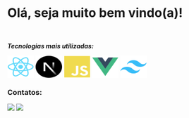 <h1> Olá, seja muito bem vindo(a)! </h1>

<div style="display: inline_block">

  <br>
  
***Tecnologias mais utilizadas:***

  <img align="center" alt="React-JS" height="50" width="60" src="https://raw.githubusercontent.com/devicons/devicon/master/icons/react/react-original.svg">
  <img align="center" alt="Next-js" height="50" width="60" src="https://github.com/devicons/devicon/blob/master/icons/nextjs/nextjs-original.svg">
  <img align="center" alt="JavaScript" height="50" width="60" src="https://raw.githubusercontent.com/devicons/devicon/master/icons/javascript/javascript-plain.svg">
  <img align="center" alt="Vue-JS" height="50" width="60" src="https://github.com/devicons/devicon/blob/master/icons/vuejs/vuejs-original.svg">
  <img align="center" alt="Tailwind" height="50" width="60" src="https://github.com/devicons/devicon/blob/master/icons/tailwindcss/tailwindcss-original.svg">
  
</div>

<div> 
  
  <h3>Contatos:</h3>
  
  <a href="https://www.linkedin.com/in/jorge-alexandre-de-aquino/" target="_blank"><img src="https://img.shields.io/badge/-LinkedIn-%230077B5?style=for-the-badge&logo=linkedin&logoColor=white" target="_blank"></a> 
  <a href = "mailto:jorgeaamsantos@gmail.com"><img src="https://img.shields.io/badge/-Gmail-%23333?style=for-the-badge&logo=gmail&logoColor=white" target="_blank"></a>
  
</div>
